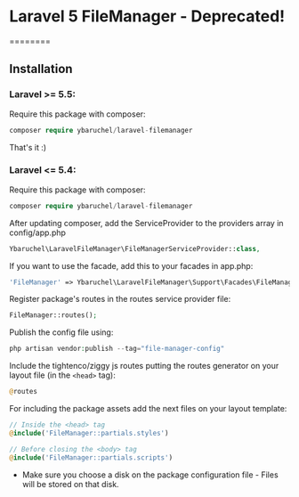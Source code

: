 # Laravel 5 FileManager - Deprecated!


========


## Installation

### Laravel >= 5.5:
Require this package with composer:

```php
composer require ybaruchel/laravel-filemanager
```
That's it :)
### Laravel <= 5.4:
Require this package with composer:

```php
composer require ybaruchel/laravel-filemanager
```
After updating composer, add the ServiceProvider to the providers array in config/app.php

```php
Ybaruchel\LaravelFileManager\FileManagerServiceProvider::class,
```
If you want to use the facade, add this to your facades in app.php:

```php
'FileManager' => Ybaruchel\LaravelFileManager\Support\Facades\FileManager::class,
```

Register package's routes in the routes service provider file:
```php
FileManager::routes();
```

Publish the config file using:
```php
php artisan vendor:publish --tag="file-manager-config"
```

Include the tightenco/ziggy js routes putting the routes generator on your layout file (in the ```<head>``` tag):
```php
@routes
```

For including the package assets add the next files on your layout template:
```php
// Inside the <head> tag
@include('FileManager::partials.styles')

// Before closing the <body> tag
@include('FileManager::partials.scripts')
```

* Make sure you choose a disk on the package configuration file - Files will be stored on that disk.


